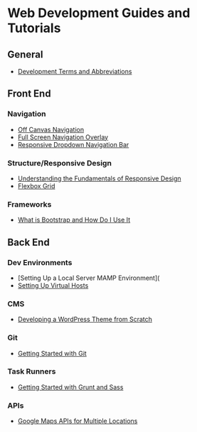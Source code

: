 Web Development Guides and Tutorials
========

## General

* [Development Terms and Abbreviations](http://www.taniarascia.com/development-terms-abbreviations/)

## Front End

### Navigation

* [Off Canvas Navigation](http://www.taniarascia.com/off-canvas-navigation/)
* [Full Screen Navigation Overlay](http://www.taniarascia.com/full-screen-navigation-overlay/)
* [Responsive Dropdown Navigation Bar](http://www.taniarascia.com/responsive-dropdown-navigation-bar/)

### Structure/Responsive Design

* [Understanding the Fundamentals of Responsive Design](http://www.taniarascia.com/you-dont-need-a-framework/)
* [Flexbox Grid](http://www.taniarascia.com/easiest-flex-grid-ever/)

### Frameworks

* [What is Bootstrap and How Do I Use It](http://www.taniarascia.com/what-is-bootstrap-and-how-do-i-use-it/)



## Back End

### Dev Environments

* [Setting Up a Local Server MAMP Environment](
* [Setting Up Virtual Hosts](http://www.taniarascia.com/setting-up-virtual-hosts/)

### CMS

* [Developing a WordPress Theme from Scratch](http://www.taniarascia.com/developing-a-wordpress-theme-from-scratch/)

### Git

* [Getting Started with Git](http://www.taniarascia.com/getting-started-with-git/)

### Task Runners

* [Getting Started with Grunt and Sass](http://www.taniarascia.com/getting-started-with-grunt-and-sass/)

### APIs

* [Google Maps APIs for Multiple Locations](http://www.taniarascia.com/google-maps-apis-for-multiple-locations/)
